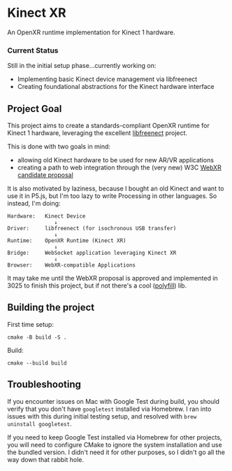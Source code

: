 # Kinect XR

An OpenXR runtime implementation for Kinect 1 hardware.

### Current Status

Still in the initial setup phase...currently working on:

- Implementing basic Kinect device management via libfreenect
- Creating foundational abstractions for the Kinect hardware interface

## Project Goal

This project aims to create a standards-compliant OpenXR runtime for Kinect 1 hardware, leveraging the excellent [libfreenect](https://github.com/OpenKinect/libfreenect) project.

This is done with two goals in mind:
- allowing old Kinect hardware to be used for new AR/VR applications
- creating a path to web integration through the (very new) W3C [WebXR candidate proposal](https://www.w3.org/TR/webxr/)

It is also motivated by laziness, because I bought an old Kinect and want to use it in P5.js, but I'm too lazy to write Processing in other languages. So instead, I'm doing:

```
Hardware:   Kinect Device
               ↓
Driver:     libfreenect (for isochronous USB transfer)
               ↓
Runtime:    OpenXR Runtime (Kinect XR)
               ↓
Bridge:     WebSocket application leveraging Kinect XR
               ↓
Browser:    WebXR-compatible Applications
```

It may take me until the WebXR proposal is approved and implemented in 3025 to finish this project, but if not there's a cool ([polyfill](https://github.com/immersive-web/webxr-polyfill)) lib.

## Building the project

First time setup:
```
cmake -B build -S .
```

Build:
```
cmake --build build
```

## Troubleshooting

If you encounter issues on Mac with Google Test during build, you should verify that you don't have `googletest` installed via Homebrew. I ran into issues with this during initial testing setup, and resolved with `brew uninstall googletest`.

If you need to keep Google Test installed via Homebrew for other projects, you will need to configure CMake to ignore the system installation and use the bundled version. I didn't need it for other purposes, so I didn't go all the way down that rabbit hole.